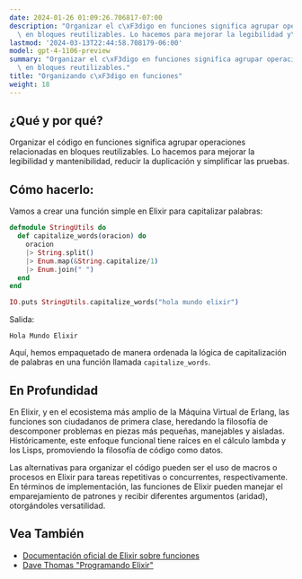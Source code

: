 ```yaml
---
date: 2024-01-26 01:09:26.706817-07:00
description: "Organizar el c\xF3digo en funciones significa agrupar operaciones relacionadas\
  \ en bloques reutilizables. Lo hacemos para mejorar la legibilidad y\u2026"
lastmod: '2024-03-13T22:44:58.708179-06:00'
model: gpt-4-1106-preview
summary: "Organizar el c\xF3digo en funciones significa agrupar operaciones relacionadas\
  \ en bloques reutilizables."
title: "Organizando c\xF3digo en funciones"
weight: 18
---
```


## ¿Qué y por qué?
Organizar el código en funciones significa agrupar operaciones relacionadas en bloques reutilizables. Lo hacemos para mejorar la legibilidad y mantenibilidad, reducir la duplicación y simplificar las pruebas.

## Cómo hacerlo:
Vamos a crear una función simple en Elixir para capitalizar palabras:

```elixir
defmodule StringUtils do
  def capitalize_words(oracion) do
    oracion
    |> String.split()
    |> Enum.map(&String.capitalize/1)
    |> Enum.join(" ")
  end
end

IO.puts StringUtils.capitalize_words("hola mundo elixir")
```
Salida:
```
Hola Mundo Elixir
```
Aquí, hemos empaquetado de manera ordenada la lógica de capitalización de palabras en una función llamada `capitalize_words`.

## En Profundidad
En Elixir, y en el ecosistema más amplio de la Máquina Virtual de Erlang, las funciones son ciudadanos de primera clase, heredando la filosofía de descomponer problemas en piezas más pequeñas, manejables y aisladas. Históricamente, este enfoque funcional tiene raíces en el cálculo lambda y los Lisps, promoviendo la filosofía de código como datos.

Las alternativas para organizar el código pueden ser el uso de macros o procesos en Elixir para tareas repetitivas o concurrentes, respectivamente. En términos de implementación, las funciones de Elixir pueden manejar el emparejamiento de patrones y recibir diferentes argumentos (aridad), otorgándoles versatilidad.

## Vea También
- [Documentación oficial de Elixir sobre funciones](https://hexdocs.pm/elixir/Kernel.html#functions)
- [Dave Thomas "Programando Elixir"](https://pragprog.com/titles/elixir16/programming-elixir-1-6/)
